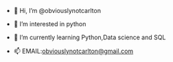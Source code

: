 - 👋 Hi, I’m @obviouslynotcarlton
- 👀 I’m interested in python
- 🌱 I’m currently learning Python,Data science and SQL

- 📫 EMAIL:obviouslynotcarlton@gmail.com

<!---
obviouslynotcarlton/obviouslynotcarlton is a ✨ special ✨ repository because its `README.md` (this file) appears on your GitHub profile.
You can click the Preview link to take a look at your changes.
--->
